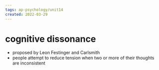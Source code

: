 ```yaml
---
tags: ap-psychology/unit14 
created: 2022-03-29
---
```


# cognitive dissonance

- proposed by Leon Festinger and Carlsmith
- people attempt to reduce tension when two or more of their thoughts are inconsistent 
